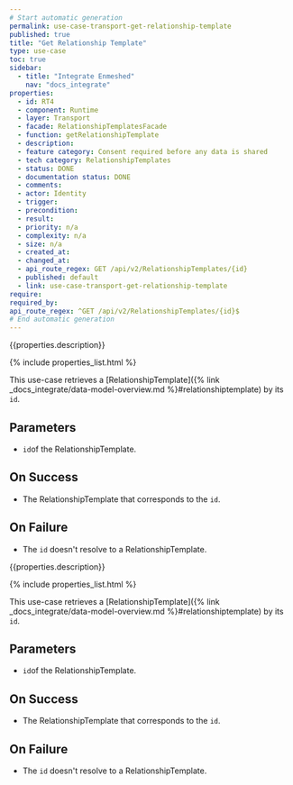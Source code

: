 ```yaml
---
# Start automatic generation
permalink: use-case-transport-get-relationship-template
published: true
title: "Get Relationship Template"
type: use-case
toc: true
sidebar:
  - title: "Integrate Enmeshed"
    nav: "docs_integrate"
properties:
  - id: RT4
  - component: Runtime
  - layer: Transport
  - facade: RelationshipTemplatesFacade
  - function: getRelationshipTemplate
  - description:
  - feature category: Consent required before any data is shared
  - tech category: RelationshipTemplates
  - status: DONE
  - documentation status: DONE
  - comments:
  - actor: Identity
  - trigger:
  - precondition:
  - result:
  - priority: n/a
  - complexity: n/a
  - size: n/a
  - created_at:
  - changed_at:
  - api_route_regex: GET /api/v2/RelationshipTemplates/{id}
  - published: default
  - link: use-case-transport-get-relationship-template
require:
required_by:
api_route_regex: ^GET /api/v2/RelationshipTemplates/{id}$
# End automatic generation
---
```


{{properties.description}}

{% include properties_list.html %}

This use-case retrieves a [RelationshipTemplate]({% link _docs_integrate/data-model-overview.md %}#relationshiptemplate)
by its `id`.

## Parameters

- `id`of the RelationshipTemplate.

## On Success

- The RelationshipTemplate that corresponds to the `id`.

## On Failure

- The `id` doesn't resolve to a RelationshipTemplate.

{{properties.description}}

{% include properties_list.html %}

This use-case retrieves a [RelationshipTemplate]({% link _docs_integrate/data-model-overview.md %}#relationshiptemplate)
by its `id`.

## Parameters

- `id`of the RelationshipTemplate.

## On Success

- The RelationshipTemplate that corresponds to the `id`.

## On Failure

- The `id` doesn't resolve to a RelationshipTemplate.
